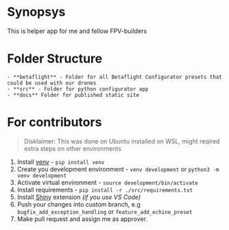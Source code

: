 # Synopsys

This is helper app for me and fellow FPV-builders

# Folder Structure

    - **betaflight** - Folder for all Betaflight Configurator presets that could be used with our drones
    - **src** - Folder for python configurator app
    - **docs** Folder for published static site

# For contributors

> Disklaimer: This was done on Ubuntu installed on WSL, might reqired extra steps on other environments

1. Install [venv](https://packaging.python.org/en/latest/guides/installing-using-pip-and-virtual-environments/#create-and-use-virtual-environments) - `pip install venv`
2. Create you development environment - `venv development` or `python3 -m venv development`
3. Activate virtual environment - `source development/bin/activate`
4. Install requirements - `pip install -r ./src/requirements.txt`
5. Install [Shiny](https://marketplace.visualstudio.com/items?itemName=Posit.shiny-python) extension *(if you use VS Code)*
6. Push your changes into custom branch, e.g `bugfix_add_exception_handling` or `feature_add_echine_preset`
7. Make pull request and assign me as approver.

